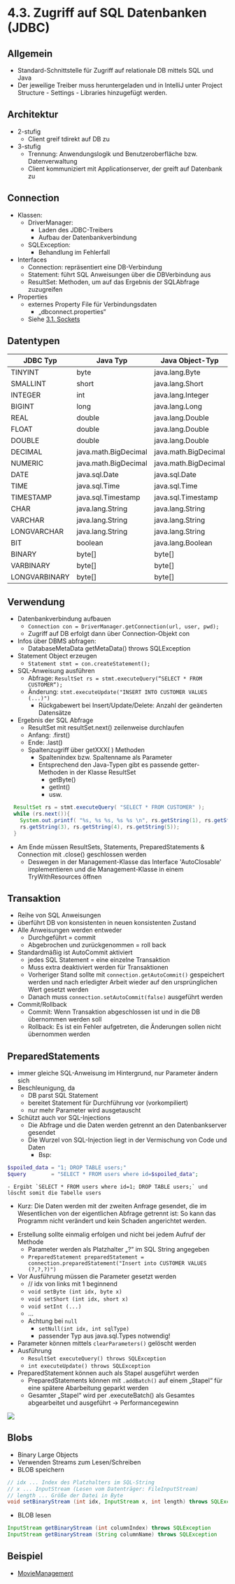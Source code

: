 # 4.3. Zugriff auf SQL Datenbanken (JDBC)

## Allgemein
* Standard-Schnittstelle für Zugriff auf relationale DB mittels SQL und Java
* Der jeweilige Treiber muss heruntergeladen und in IntelliJ unter Project Structure - Settings - Libraries hinzugefügt werden.

## Architektur
* 2-stufig
  - Client greif tdirekt auf DB zu
* 3-stufig
  - Trennung: Anwendungslogik und Benutzeroberfläche bzw. Datenverwaltung
  - Client kommuniziert mit Applicationserver, der greift auf Datenbank zu

## Connection
* Klassen:
  - DriverManager:
    - Laden des JDBC-Treibers
    - Aufbau der Datenbankverbindung
  - SQLException:
    - Behandlung im Fehlerfall
* Interfaces
  - Connection: repräsentiert eine DB-Verbindung
  - Statement: führt SQL Anweisungen über die DBVerbindung aus
  - ResultSet: Methoden, um auf das Ergebnis der SQLAbfrage
zuzugreifen
* Properties
  - externes Property File für Verbindungsdaten
    - „dbconnect.properties“
  - Siehe [3.1. Sockets](../thema03/kap01.md)

## Datentypen

| JDBC Typ      | Java Typ             | Java Object-Typ      |
|---------------|----------------------|----------------------|
| TINYINT       | byte                 | java.lang.Byte       |
| SMALLINT      | short                | java.lang.Short      |
| INTEGER       | int                  | java.lang.Integer    |
| BIGINT        | long                 | java.lang.Long       |
| REAL          | double               | java.lang.Double     |
| FLOAT         | double               | java.lang.Double     |
| DOUBLE        | double               | java.lang.Double     |
| DECIMAL       | java.math.BigDecimal | java.math.BigDecimal |
| NUMERIC       | java.math.BigDecimal | java.math.BigDecimal |
| DATE          | java.sql.Date        | java.sql.Date        |
| TIME          | java.sql.Time        | java.sql.Time        |
| TIMESTAMP     | java.sql.Timestamp   | java.sql.Timestamp   |
| CHAR          | java.lang.String     | java.lang.String     |
| VARCHAR       | java.lang.String     | java.lang.String     |
| LONGVARCHAR   | java.lang.String     | java.lang.String     |
| BIT           | boolean              | java.lang.Boolean    |
| BINARY        | byte[]               | byte[]               |
| VARBINARY     | byte[]               | byte[]               |
| LONGVARBINARY | byte[]               | byte[]               |

## Verwendung
* Datenbankverbindung aufbauen
  - `Connection con = DriverManager.getConnection(url, user, pwd);`
  - Zugriff auf DB erfolgt dann über Connection-Objekt con
* Infos über DBMS abfragen:
  - DatabaseMetaData getMetaData() throws SQLException
* Statement Object erzeugen
  - `Statement stmt = con.createStatement();`
* SQL-Anweisung ausführen
  - Abfrage: `ResultSet rs = stmt.executeQuery(“SELECT * FROM CUSTOMER“);`
  - Änderung: `stmt.executeUpdate("INSERT INTO CUSTOMER VALUES (...)")`
      - Rückgabewert bei Insert/Update/Delete: Anzahl der geänderten Datensätze
* Ergebnis der SQL Abfrage
  - ResultSet mit resultSet.next() zeilenweise durchlaufen
  - Anfang: .first()
  - Ende: .last()
  - Spaltenzugriff über getXXX( ) Methoden
    - Spaltenindex bzw. Spaltenname als Parameter
    - Entsprechend den Java-Typen gibt es passende getter-Methoden in der Klasse ResultSet
      - getByte()
      - getInt()
      - usw.

```java
  ResultSet rs = stmt.executeQuery( "SELECT * FROM CUSTOMER" );
  while (rs.next()){
    System.out.printf( "%s, %s %s, %s %s \n", rs.getString(1), rs.getString(2),
    rs.getString(3), rs.getString(4), rs.getString(5));
  }
```

* Am Ende müssen ResultSets, Statements, PreparedStatements & Connection mit .close() geschlossen werden
  - Deswegen in der Management-Klasse das Interface 'AutoClosable' implementieren und die Management-Klasse in einem TryWithResources öffnen

## Transaktion
* Reihe von SQL Anweisungen
* überführt DB von konsistenten in neuen konsistenten Zustand
* Alle Anweisungen werden entweder
  - Durchgeführt = commit
  - Abgebrochen und zurückgenommen = roll back
* Standardmäßig ist AutoCommit aktiviert
  - jedes SQL Statement = eine einzelne Transaktion
  - Muss extra deaktiviert werden für Transaktionen
  - Vorheriger Stand sollte mit `connection.getAutoCommit()` gespeichert werden und nach erledigter Arbeit wieder auf den ursprünglichen Wert gesetzt werden
  - Danach muss `connection.setAutoCommit(false)` ausgeführt werden
* Commit/Rollback
  - Commit: Wenn Transaktion abgeschlossen ist und in die DB übernommen werden soll
  - Rollback: Es ist ein Fehler aufgetreten, die Änderungen sollen nicht übernommen werden

## PreparedStatements
* immer gleiche SQL-Anweisung im Hintergrund, nur Parameter ändern sich
* Beschleunigung, da
  - DB parst SQL Statement
  - bereitet Statement für Durchführung vor (vorkompiliert)
  - nur mehr Parameter wird ausgetauscht
* Schützt auch vor SQL-Injections
  - Die Abfrage und die Daten werden getrennt an den Datenbankserver gesendet
  - Die Wurzel von SQL-Injection liegt in der Vermischung von Code und Daten
    - Bsp:
```php
$spoiled_data = "1; DROP TABLE users;"
$query        = "SELECT * FROM users where id=$spoiled_data";
```
    - Ergibt `SELECT * FROM users where id=1; DROP TABLE users;` und löscht somit die Tabelle users

  - Kurz: Die Daten werden mit der zweiten Anfrage gesendet, die im Wesentlichen von der eigentlichen Abfrage getrennt ist: So kann das Programm nicht verändert und kein Schaden angerichtet werden.
* Erstellung sollte einmalig erfolgen und nicht bei jedem Aufruf der Methode
  - Parameter werden als Platzhalter „?“ im SQL String angegeben
  - `PreparedStatement preparedStatement = connection.preparedStatement("Insert into CUSTOMER VALUES (?,?,?)")`
* Vor Ausführung müssen die Parameter gesetzt werden
  - // idx von links mit 1 beginnend
  - `void setByte (int idx, byte x)`
  - `void setShort (int idx, short x)`
  - `void setInt (...)`
  - ...
  - Achtung bei `null`
    - `setNull(int idx, int sqlType)`
    - passender Typ aus java.sql.Types notwendig!
* Parameter können mittels `clearParameters()` gelöscht werden
* Ausführung
    - `ResultSet executeQuery() throws SQLException`
    - `int executeUpdate() throws SQLException`
* PreparedStatement können auch als Stapel ausgeführt werden
  - PreparedStatements können mit `.addBatch()` auf einem „Stapel“ für eine spätere Abarbeitung geparkt werden
  - Gesamter „Stapel“ wird per .executeBatch() als Gesamtes abgearbeitet und ausgeführt -> Performancegewinn

![](./Transaktion.jpg)

## Blobs
* Binary Large Objects
* Verwenden Streams zum Lesen/Schreiben
* BLOB speichern

```java
// idx ... Index des Platzhalters im SQL-String
// x ... InputStream (Lesen vom Datenträger: FileInputStream)
// length ... Größe der Datei in Byte
void setBinaryStream (int idx, InputStream x, int length) throws SQLException
```

* BLOB lesen

```java
InputStream getBinaryStream (int columnIndex) throws SQLException
InputStream getBinaryStream (String columnName) throws SQLException
```

## Beispiel
* [MovieManagement](https://github.com/htlw-5ahit/matura-sew-insy/tree/main/thema04/moviemanagement)
